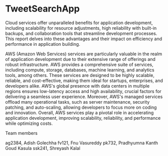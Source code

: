 # TweetSearchApp

Cloud services offer unparalleled benefits for application development, including scalability for resource adjustments, high reliability with built-in backups, and collaboration tools that streamline development processes. This report delves into these advantages and their impact on efficiency and performance in application building.

AWS (Amazon Web Services) services are particularly valuable in the realm of application development due to their extensive range of offerings and robust infrastructure. AWS provides a comprehensive suite of services, including compute, storage, databases, machine learning, and analytics tools, among others. These services are designed to be highly scalable, reliable, and cost-effective, making them ideal for startups, enterprises, and developers alike. AWS's global presence with data centers in multiple regions ensures low-latency access and high availability, crucial factors for delivering a seamless user experience. Moreover, AWS's managed services offload many operational tasks, such as server maintenance, security patching, and auto-scaling, allowing developers to focus more on coding and innovation. Overall, AWS services play a pivotal role in accelerating application development, improving scalability, reliability, and performance while optimizing costs.

Team members

ag2384, Adish Golechha
fv121, Fnu Vasureddy
pk732, Pradhyumna Kanth Goud Kasula
ssk241, Shreyash Kalal

